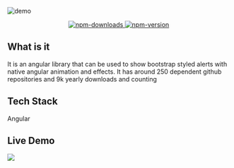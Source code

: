 ![demo](~demo.gif)

<div style="text-align: center">
  <a href="https://npm-stat.com/charts.html?package=ng-flash-messages&from=2015-01-01&to=2019-06-30">
    <img class="html-image" src="https://img.shields.io/npm/dy/ng-flash-messages.svg?style=for-the-badge" alt="npm-downloads">
  </a>
  <a href="https://www.npmjs.com/package/ng-flash-messages">
    <img class="html-image" src="https://img.shields.io/npm/v/ng-flash-messages.svg?style=for-the-badge" alt="npm-version">
  </a>
</div>

## What is it <i class="far fa-question-circle"></i> 

It is an angular library that can be used to show bootstrap styled alerts with native angular animation and effects. It has around 250 dependent github repositories and 9k yearly downloads and counting

## Tech Stack <i class="fas fa-layer-group"></i>

<i class="fab fa-angular"></i> Angular

## Live Demo <i class="fas fa-laptop-code"></i>
<a href="https://codesandbox.io/s/github/ameerthehacker/ng-flash-messages-demo/tree/master/?fontsize=14&view=preview">
  <img src="https://codesandbox.io/static/img/play-codesandbox.svg" class="html-image" />
</a>